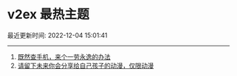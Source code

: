 # v2ex 最热主题

最近更新时间: 2022-12-04 15:01:41

--- 
1. [既然查手机，来个一劳永逸的办法](https://www.v2ex.com/t/899929) 
2. [请留下未来你会分享给自己孩子的动漫，仅限动漫](https://www.v2ex.com/t/899934) 
